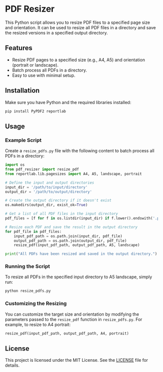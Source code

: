 # PDF Resizer

This Python script allows you to resize PDF files to a specified page size and orientation. It can be used to resize all PDF files in a directory and save the resized versions in a specified output directory.

## Features

- Resize PDF pages to a specified size (e.g., A4, A5) and orientation (portrait or landscape).
- Batch process all PDFs in a directory.
- Easy to use with minimal setup.

## Installation

Make sure you have Python and the required libraries installed:

```bash
pip install PyPDF2 reportlab
```

## Usage

### Example Script

Create a `resize_pdfs.py` file with the following content to batch process all PDFs in a directory:

```python
import os
from pdf_resizer import resize_pdf
from reportlab.lib.pagesizes import A4, A5, landscape, portrait

# Define the input and output directories
input_dir = '/path/to/input/directory'
output_dir = '/path/to/output/directory'

# Create the output directory if it doesn't exist
os.makedirs(output_dir, exist_ok=True)

# Get a list of all PDF files in the input directory
pdf_files = [f for f in os.listdir(input_dir) if f.lower().endswith('.pdf')]

# Resize each PDF and save the result in the output directory
for pdf_file in pdf_files:
    input_pdf_path = os.path.join(input_dir, pdf_file)
    output_pdf_path = os.path.join(output_dir, pdf_file)
    resize_pdf(input_pdf_path, output_pdf_path, A5, landscape)

print("All PDFs have been resized and saved in the output directory.")
```

### Running the Script

To resize all PDFs in the specified input directory to A5 landscape, simply run:

```bash
python resize_pdfs.py
```

### Customizing the Resizing

You can customize the target size and orientation by modifying the parameters passed to the `resize_pdf` function in `resize_pdfs.py`. For example, to resize to A4 portrait:

```python
resize_pdf(input_pdf_path, output_pdf_path, A4, portrait)
```

## License

This project is licensed under the MIT License. See the [LICENSE](LICENSE) file for details.
